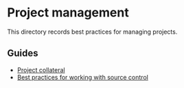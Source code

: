 # Project management

This directory records best practices for managing projects.

## Guides

- [Project collateral](./project-collateral.md)
- [Best practices for working with source control](./source-control.md)

